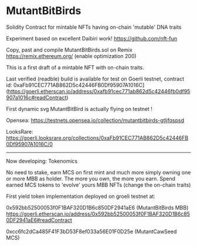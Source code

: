 # MutantBitBirds
Solidity Contract for mintable NFTs having on-chain 'mutable' DNA traits

Experiment based on excellent Daibiri work!
https://github.com/nft-fun

Copy, past and compile MutantBitBirds.sol on Remix
https://remix.ethereum.org/ (enable optimization 200)

This is a first draft of a mintable NFT with on-chain traits.

Last verified (readble) build is available for test on Goerli testnet, contract id: 0xaFb91CEC771AB862D5c42446FB0Df95907A1016C](https://goerli.etherscan.io/address/0xafb91cec771ab862d5c42446fb0df95907a1016c#readContract)

First dynamic svg MutantBitBird is actually flying on testnet !

Opensea:  https://testnets.opensea.io/collection/mutantbitbirds-gtljfqspsd

LooksRare: https://goerli.looksrare.org/collections/0xaFb91CEC771AB862D5c42446FB0Df95907A1016C/0

---------------------------------------------------------------------------------------------
Now developing: Tokenomics 

No need to stake, earn MCS on first mint and much more simply owning one or more MBB as holder.
The more you own, the more you earn.
Spend earned MCS tokens to 'evolve' yours MBB NFTs (change the on-chain traits)

First yield token implementation deployed on groeli testnet at:

0x592bb52500053f0F1BAF320D1B6c850DF2941aE6 (MutantBitBirds MBB)
https://goerli.etherscan.io/address/0x592bb52500053f0F1BAF320D1B6c850DF2941aE6#readContract

0xcc6fc2dCa485F41F3bD53F8ef033a56E01F0D25e (MutantCawSeed MCS)
